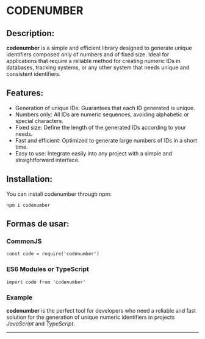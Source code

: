 # CODENUMBER



## Description:
**codenumber** is a simple and efficient library designed to generate unique identifiers composed only of numbers and of fixed size. Ideal for applications that require a reliable method for creating numeric IDs in databases, tracking systems, or any other system that needs unique and consistent identifiers.

## Features:

- Generation of unique IDs: Guarantees that each ID generated is unique.
- Numbers only: All IDs are numeric sequences, avoiding alphabetic or special characters.
- Fixed size: Define the length of the generated IDs according to your needs.
- Fast and efficient: Optimized to generate large numbers of IDs in a short time.
- Easy to use: Integrate easily into any project with a simple and straightforward interface.


## Installation:

You can install codenumber through npm:

```
npm i codenumber
```

## Formas de usar:

### CommonJS

```
const code = require('codenumber')
```

### ES6 Modules or TypeScript

```
import code from 'codenumber'
```

### Example

**codenumber** is the perfect tool for developers who need a reliable and fast solution for the generation of unique numeric identifiers in projects *JavaScript* and *TypeScript*.

---














